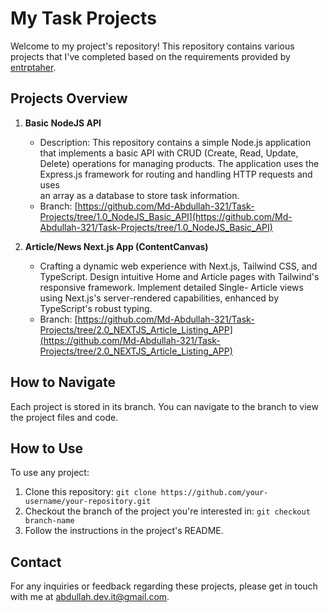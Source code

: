 # My Task Projects 

Welcome to my project's repository! This repository contains various projects that I've completed based on the requirements provided by [entrptaher](https://github.com/entrptaher).

## Projects Overview

1. **Basic NodeJS API**
   - Description: This repository contains a simple Node.js application that implements a basic API with CRUD (Create, Read, Update, Delete) operations for managing products. The application uses the Express.js framework for routing and handling HTTP requests and uses   
     an array as a database to store task information.
   - Branch: [https://github.com/Md-Abdullah-321/Task-Projects/tree/1.0_NodeJS_Basic_API](https://github.com/Md-Abdullah-321/Task-Projects/tree/1.0_NodeJS_Basic_API)

2. **Article/News Next.js App (ContentCanvas)**
   - Crafting a dynamic web experience with Next.js, Tailwind CSS, and TypeScript. Design intuitive Home and Article pages with Tailwind's responsive framework. Implement detailed Single- Article views using Next.js's server-rendered capabilities, enhanced by TypeScript's       robust typing.
   - Branch: [https://github.com/Md-Abdullah-321/Task-Projects/tree/2.0_NEXTJS_Article_Listing_APP](https://github.com/Md-Abdullah-321/Task-Projects/tree/2.0_NEXTJS_Article_Listing_APP)


## How to Navigate
Each project is stored in its branch. You can navigate to the branch to view the project files and code.

## How to Use

To use any project:
1. Clone this repository: `git clone https://github.com/your-username/your-repository.git`
2. Checkout the branch of the project you're interested in: `git checkout branch-name`
3. Follow the instructions in the project's README.

## Contact

For any inquiries or feedback regarding these projects, please get in touch with me at [abdullah.dev.it@gmail.com](mailto:abdullah.dev.it@gmail.com).

